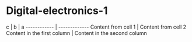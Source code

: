 # Digital-electronics-1
c | b | a 
------------ | -------------
Content from cell 1 | Content from cell 2
Content in the first column | Content in the second column
